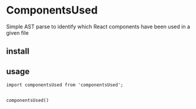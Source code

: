 # ComponentsUsed

Simple AST parse to identify which React components have been used in a given file


## install


## usage

```
import componentsUsed from 'componentsUsed';


componentsUsed()

```
